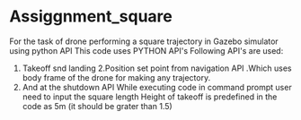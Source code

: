 # Assiggnment_square
For the task of drone performing a square trajectory in Gazebo simulator using python API
This code uses PYTHON API's
Following API's are used:
1. Takeoff snd landing
2.Position set point from navigation API .Which uses body frame of the drone for making any trajectory.
3. And at the shutdown API
While executing code in command prompt user need to input the square length
Height of takeoff is predefined in the code as 5m (it should be grater than 1.5)
